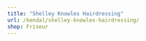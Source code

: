 ```yaml
---
title: "Shelley Knowles Hairdressing"
url: /kendal/shelley-knowles-hairdressing/
shop: Friseur
---
```

